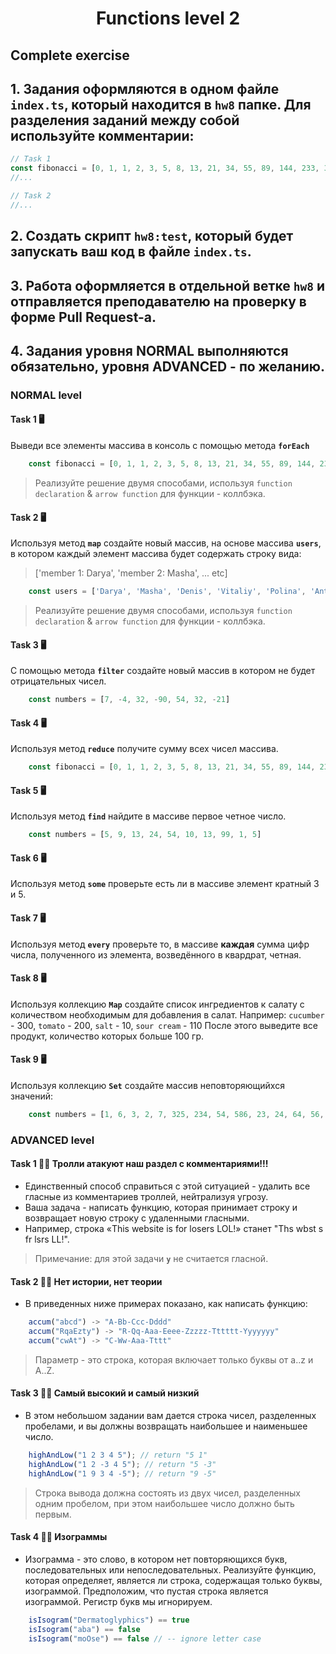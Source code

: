 <h1 align="center">Functions level 2</h1>

## Complete exercise

## 1. Задания оформляются в одном файле **`index.ts`**, который находится в **`hw8`** папке. Для разделения заданий между собой используйте комментарии:

```javascript
// Task 1
const fibonacci = [0, 1, 1, 2, 3, 5, 8, 13, 21, 34, 55, 89, 144, 233, 377, 610, 987]
//...

// Task 2
//...
```

## 2. Создать скрипт **`hw8:test`**, который будет запускать ваш код в файле **`index.ts`**.

## 3. Работа оформляется в отдельной ветке **`hw8`** и отправляется преподавателю на проверку в форме Pull Request-а.
## 4. Задания уровня NORMAL выполняются обязательно, уровня ADVANCED - по желанию.

### NORMAL level

#### Task 1 🖥

Выведи все элементы массива в консоль с помощью метода **`forEach`**

```javascript
    const fibonacci = [0, 1, 1, 2, 3, 5, 8, 13, 21, 34, 55, 89, 144, 233, 377, 610, 987]
```

> Реализуйте решение двумя способами, используя `function declaration` & `arrow function` для функции - коллбэка.

#### Task 2 🖥

Используя метод **`map`** создайте новый массив, на основе массива **`users`**, в котором каждый элемент массива будет содержать строку вида:

> ['member 1: Darya', 'member 2: Masha', ... etc]

```javascript
    const users = ['Darya', 'Masha', 'Denis', 'Vitaliy', 'Polina', 'Anton']
```

> Реализуйте решение двумя способами, используя `function declaration` & `arrow function` для функции - коллбэка.

#### Task 3 🖥

С помощью метода **`filter`** создайте новый массив в котором не будет отрицательных чисел.

```javascript
    const numbers = [7, -4, 32, -90, 54, 32, -21]
```

#### Task 4 🖥

Используя метод **`reduce`** получите сумму всех чисел массива.

```javascript
    const fibonacci = [0, 1, 1, 2, 3, 5, 8, 13, 21, 34, 55, 89, 144, 233, 377, 610, 987]
```

#### Task 5 🖥

Используя метод **`find`** найдите в массиве первое четное число.

```javascript
    const numbers = [5, 9, 13, 24, 54, 10, 13, 99, 1, 5]
```

#### Task 6 🖥

Используя метод **`some`** проверьте есть ли в массиве элемент кратный 3 и 5.

#### Task 7 🖥

Используя метод **`every`** проверьте то, в массиве **каждая** сумма цифр числа, полученного из элемента, возведённого в квардрат, четная.

#### Task 8 🖥

Используя коллекцию **`Map`** создайте список ингредиентов к салату с количеством необходимым для добавления в салат.
Например: `cucumber` - 300, `tomato` - 200, `salt` - 10, `sour cream` - 110
После этого выведите все продукт, количество которых больше 100 гр.

#### Task 9 🖥

Используя коллекцию **`Set`** создайте массив неповторяющийхся значений:
```javascript
    const numbers = [1, 6, 3, 2, 7, 325, 234, 54, 586, 23, 24, 64, 56, 3, 5, 7, 8, 1, 6, 8, 9, 4, 5, 61, 2, 4, 5, 6, 3, 5]
``` 

### ADVANCED level

#### Task 1 👨‍🏫 Тролли атакуют наш раздел с комментариями!!!

+ Единственный способ справиться с этой ситуацией - удалить все гласные из комментариев троллей, нейтрализуя угрозу.
+ Ваша задача - написать функцию, которая принимает строку и возвращает новую строку с удаленными гласными.
+ Например, строка «This website is for losers LOL!» станет "Ths wbst s fr lsrs LL!".

> Примечание: для этой задачи **`y`** не считается гласной.

#### Task 2 👨‍🏫 Нет истории, нет теории

+ В приведенных ниже примерах показано, как написать функцию:

```javascript
    accum("abcd") -> "A-Bb-Ccc-Dddd"
    accum("RqaEzty") -> "R-Qq-Aaa-Eeee-Zzzzz-Tttttt-Yyyyyyy"
    accum("cwAt") -> "C-Ww-Aaa-Tttt"
```

> Параметр - это строка, которая включает только буквы от a..z и A..Z.

#### Task 3 👨‍🏫 Самый высокий и самый низкий

+ В этом небольшом задании вам дается строка чисел, разделенных пробелами, и вы должны возвращать наибольшее и наименьшее число.

```javascript
    highAndLow("1 2 3 4 5"); // return "5 1"
    highAndLow("1 2 -3 4 5"); // return "5 -3"
    highAndLow("1 9 3 4 -5"); // return "9 -5"
```

> Строка вывода должна состоять из двух чисел, разделенных одним пробелом, при этом наибольшее число должно быть первым.

#### Task 4 👨‍🏫 Изограммы

+ Изограмма - это слово, в котором нет повторяющихся букв, последовательных или непоследовательных. Реализуйте функцию, которая определяет, является ли строка, содержащая только буквы, изограммой. Предположим, что пустая строка является изограммой. Регистр букв мы игнорируем.

```javascript
    isIsogram("Dermatoglyphics") == true
    isIsogram("aba") == false
    isIsogram("moOse") == false // -- ignore letter case
```